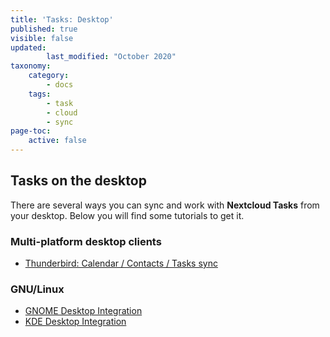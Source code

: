 ```yaml
---
title: 'Tasks: Desktop'
published: true
visible: false
updated:
        last_modified: "October 2020"
taxonomy:
    category:
        - docs
    tags:
        - task
        - cloud
        - sync
page-toc:
    active: false
---
```


## Tasks on the desktop

There are several ways you can sync and work with **Nextcloud Tasks** from your desktop. Below you will find some tutorials to get it.

### Multi-platform desktop clients
 - [Thunderbird: Calendar / Contacts / Tasks sync](/tutorials/cloud/clients/desktop/multiplatform/thunderbird-calendar-contacts)

### GNU/Linux
 - [GNOME Desktop Integration](/tutorials/cloud/clients/desktop/gnu-linux/gnome-desktop-integration)
 - [KDE Desktop Integration](/tutorials/cloud/clients/desktop/gnu-linux/kde-desktop-integration)
